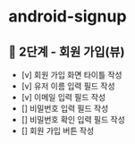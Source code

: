 # android-signup

## :rocket: 2단계 - 회원 가입(뷰)
- [v] 회원 가입 화면 타이틀 작성
- [v] 유저 이름 입력 필드 작성
- [v] 이메일 입력 필드 작성
- [] 비밀번호 입력 필드 작성
- [] 비밀번호 확인 입력 필드 작성
- [] 회원 가입 버튼 작성

